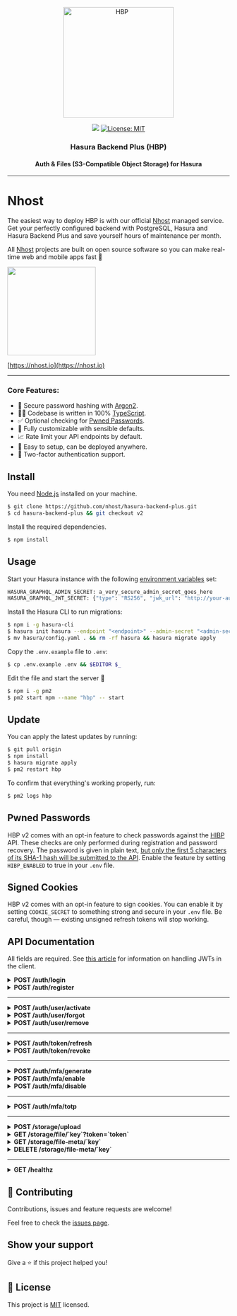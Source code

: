 <p align="center">
  <a href="https://github.com/nhost/hasura-backend-plus">
    <img
      src="assets/logo.png"
      width="250px"
      alt="HBP"
    />
  </a>
</p>

<p align="center">
  <img
    src="https://img.shields.io/badge/version-1.2.0-blue.svg?cacheSeconds=2592000"
  />

  <a href="LICENSE">
    <img
      src="https://img.shields.io/badge/License-MIT-yellow.svg"
      alt="License: MIT"
    />
  </a>
</p>

<h3 align="center">Hasura Backend Plus (HBP)</h3>
<h4 align="center">Auth & Files (S3-Compatible Object Storage) for Hasura</h4>

---

# Nhost

The easiest way to deploy HBP is with our official [Nhost](https://nhost.io) managed service. Get your perfectly configured backend with PostgreSQL, Hasura and Hasura Backend Plus and save yourself hours of maintenance per month.

All [Nhost](https://nhost.io) projects are built on open source software so you can make real-time web and mobile apps fast 🚀

<a href="https://nhost.io/register">
  <img
    src="assets/nhost-register-button.png"
    width="200px"
  />
</a>

[https://nhost.io](https://nhost.io)

---

### Core Features:

- 🔐 Secure password hashing with [Argon2](https://github.com/P-H-C/phc-winner-argon2).
- 👨‍💻 Codebase is written in 100% [TypeScript](https://www.typescriptlang.org).
- ✅ Optional checking for [Pwned Passwords](#pwned-passwords).
- 🎨 Fully customizable with sensible defaults.
- 📈 Rate limit your API endpoints by default.
- 🚀 Easy to setup, can be deployed anywhere.
- 🔑 Two-factor authentication support.

## Install

You need [Node.js](https://nodejs.org) installed on your machine.

```sh
$ git clone https://github.com/nhost/hasura-backend-plus.git
$ cd hasura-backend-plus && git checkout v2
```

Install the required dependencies.

```sh
$ npm install
```

## Usage

Start your Hasura instance with the following [environment variables](https://hasura.io/docs/1.0/graphql/manual/deployment/graphql-engine-flags/config-examples.html) set:

```sh
HASURA_GRAPHQL_ADMIN_SECRET: a_very_secure_admin_secret_goes_here
HASURA_GRAPHQL_JWT_SECRET: {"type": "RS256", "jwk_url": "http://your-auth-service/auth/jwks"}
```

Install the Hasura CLI to run migrations:

```sh
$ npm i -g hasura-cli
$ hasura init hasura --endpoint "<endpoint>" --admin-secret "<admin-secret>"
$ mv hasura/config.yaml . && rm -rf hasura && hasura migrate apply
```

Copy the `.env.example` file to `.env`:

```sh
$ cp .env.example .env && $EDITOR $_
```

Edit the file and start the server 🚀

```sh
$ npm i -g pm2
$ pm2 start npm --name "hbp" -- start
```

## Update

You can apply the latest updates by running:

```sh
$ git pull origin
$ npm install
$ hasura migrate apply
$ pm2 restart hbp
```

To confirm that everything's working properly, run:

```sh
$ pm2 logs hbp
```

## Pwned Passwords

HBP v2 comes with an opt-in feature to check passwords against the [HIBP](https://haveibeenpwned.com) API. These checks are only performed during registration and password recovery. The password is given in plain text, [but only the first 5 characters of its SHA-1 hash will be submitted to the API](https://github.com/wKovacs64/hibp/blob/develop/API.md#pwnedpassword). Enable the feature by setting `HIBP_ENABLED` to true in your `.env` file.

## Signed Cookies

HBP v2 comes with an opt-in feature to sign cookies. You can enable it by setting `COOKIE_SECRET` to something strong and secure in your `.env` file. Be careful, though — existing unsigned refresh tokens will stop working.

## API Documentation

All fields are required. See [this article](https://hasura.io/blog/best-practices-of-using-jwt-with-graphql) for information on handling JWTs in the client.

<details>
<summary><strong>POST /auth/login</strong></summary>

## Request:

```json
{
  "email": "hello@example.com",
  "password": "between 6-128 characters"
}
```

## Response:

```
Set-Cookie: refresh_token=...
```

```json
{
  "jwt_token": "...",
  "jwt_expires_in": 900000
}
```

> If MFA is enabled for the account, a `ticket` is returned in the JSON response.<br />
> Proceed authentication by requesting the `/auth/mfa/totp` endpoint (see below).

</details>

<details>
<summary><strong>POST /auth/register</strong></summary>

## Request:

```json
{
  "email": "hello@example.com",
  "password": "between 6-128 characters",
  "username": "alphanumeric string between 2-32 in length"
}
```

## Response:

```
204 No Content
```

</details>

---

<details>
<summary><strong>POST /auth/user/activate</strong></summary>

## Request:

```json
{
  "ticket": "0175b2e2-b6b5-4d3f-a5db-5b2d4bfc2ce7"
}
```

## Response:

```
204 No Content
```

</details>

<details>
<summary><strong>POST /auth/user/forgot</strong></summary>

## Request:

```json
{
  "ticket": "6a135423-85c8-4c99-b9ca-3a0108202255",
  "new_password": "between 6-128 characters"
}
```

## Response:

```
204 No Content
```

</details>

<details>
<summary><strong>POST /auth/user/remove</strong></summary>

## Request:

```
Authorization: Bearer ...
```

## Response:

```
204 No Content
```

</details>

---

<details>
<summary><strong>POST /auth/token/refresh</strong></summary>

## Request:

```
Cookie: refresh_token=...
```

## Response:

```
Set-Cookie: refresh_token=...
```

```json
{
  "jwt_token": "...",
  "jwt_expires_in": 900000
}
```

</details>

<details>
<summary><strong>POST /auth/token/revoke</strong></summary>

## Request:

```
Authorization: Bearer ...
```

## Response:

```
204 No Content
```

</details>

---

<details>
<summary><strong>POST /auth/mfa/generate</strong></summary>

## Request:

```
Authorization: Bearer ...
```

## Response:

```json
{
  "image_url": "...",
  "otp_secret": "..."
}
```

</details>

<details>
<summary><strong>POST /auth/mfa/enable</strong></summary>

## Request:

```
Authorization: Bearer ...
```

```json
{
  "code": "892723"
}
```

## Response:

```
204 No Content
```

</details>

<details>
<summary><strong>POST /auth/mfa/disable</strong></summary>

## Request:

```
Authorization: Bearer ...
```

```json
{
  "code": "109509"
}
```

## Response:

```
204 No Content
```

</details>

---

<details>
<summary><strong>POST /auth/mfa/totp</strong></summary>

## Request:

```json
{
  "code": "364124",
  "ticket": "259878d6-87be-4729-a3cc-53548f7ff72c"
}
```

## Response:

```
Set-Cookie: refresh_token=...
```

```json
{
  "jwt_token": "...",
  "jwt_expires_in": 900000
}
```

</details>

---

<details>
<summary><strong>POST /storage/upload</strong></summary>

## Request:

### Headers

```
ContentType: application/x-www-form-urlencoded
x-path: <key>
Authorization: Bearer ...
```

### Body

form-data

```
key: file, value: <file>
```

## Response:

```json
{
  "key": "...",
  "mimetype": "...",
  "token": "..."
}
```

</details>

<details>
<summary><strong>GET /storage/file/`key`?token=`token`</strong></summary>

## Request:

## Response:

File

</details>

<details>
<summary><strong>GET /storage/file-meta/`key`</strong></summary>

## Request:

### Headers

```
Authorization: Bearer ...
```

## Response:

```json
{
  "key": "...",
  "mimetype": "...",
  "token": "..."
}
```

</details>

<details>
<summary><strong>DELETE /storage/file-meta/`key`</strong></summary>

## Request:

### Headers

```
Authorization: Bearer ...
```

## Response:

```
204 No Content
```

</details>

---

<details>
<summary><strong>GET /healthz</strong></summary>

Simple health check.

## Response:

```
OK
```

</details>

## 🤝 Contributing

Contributions, issues and feature requests are welcome!

Feel free to check the [issues page](https://github.com/nhost/hasura-backend-plus/issues).

## Show your support

Give a ⭐️ if this project helped you!

## 📝 License

This project is [MIT](LICENSE) licensed.
